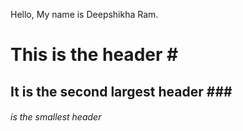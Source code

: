 Hello, My name is Deepshikha Ram.
<h1> This is the header
  # <h2> It is the second largest header
  ###<h6> is the smallest header
  
